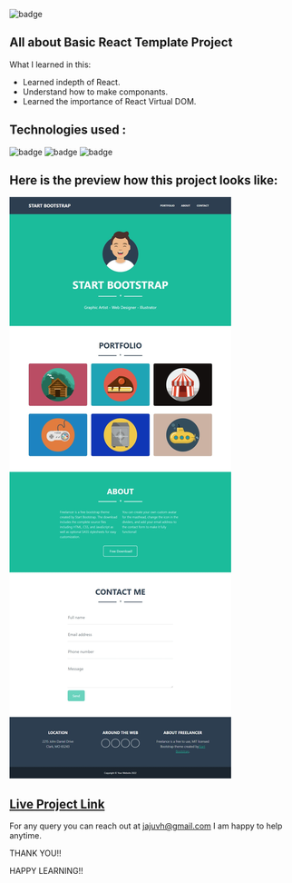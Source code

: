 ![badge](https://img.shields.io/badge/LearnCodeOnline-INeuron)

## All about Basic React Template Project


What I learned in this:

- Learned indepth of React.
- Understand how to make componants.
- Learned the importance of React Virtual DOM.


## Technologies used :

![badge](https://img.shields.io/badge/HTML-CSS-INeuron)
![badge](https://img.shields.io/badge/Javascript-INeuron)
![badge](https://img.shields.io/badge/React-INeuron)

## Here is the preview how this project looks like:

![lco](./Web%20capture_7-2-2023_17243_localhost.jpeg)

## [Live Project Link](https://react-bootstrap-freelancing-project.vercel.app/)

For any query you can reach out at jajuvh@gmail.com I am happy to help anytime.

THANK YOU!!

HAPPY LEARNING!!